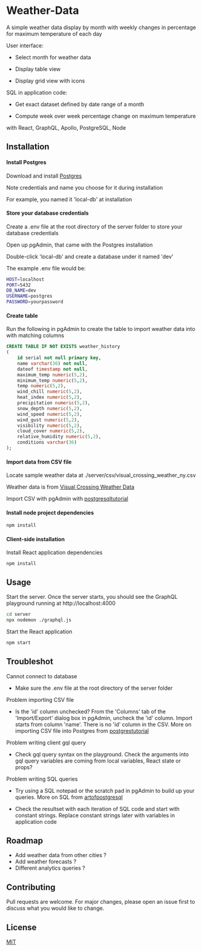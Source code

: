 # Weather-Data

A simple weather data display by month with weekly changes in percentage for maximum temperature of each day

User interface:

- Select month for weather data

- Display table view

- Display grid view with icons

SQL in application code:

- Get exact dataset defined by date range of a month

- Compute week over week percentage change on maximum temperature

with React, GraphQL, Apollo, PostgreSQL, Node

## Installation

#### Install Postgres

Download and install [Postgres](https://www.postgresql.org/download/)

Note credentials and name you choose for it during installation

For example, you named it 'local-db' at installation

#### Store your database credentials

Create a .env file at the root directory of the server folder to store your database credentials

Open up pgAdmin, that came with the Postgres installation

Double-click 'local-db' and create a database under it named 'dev'

The example .env file would be:

```bash
HOST=localhost
PORT=5432
DB_NAME=dev
USERNAME=postgres
PASSWORD=yourpassword
```

#### Create table

Run the following in pgAdmin to create the table to import weather data into with matching columns

```sql
CREATE TABLE IF NOT EXISTS weather_history
(
	id serial not null primary key,
	name varchar(36) not null,
	dateof timestamp not null,
	maximum_temp numeric(5,2),
	minimum_temp numeric(5,2),
	temp numeric(5,2),
	wind_chill numeric(5,2),
	heat_index numeric(5,2),
	precipitation numeric(5,2),
	snow_depth numeric(5,2),
	wind_speed numeric(5,2),
	wind_gust numeric(5,2),
	visibility numeric(5,2),
	cloud_cover numeric(5,2),
	relative_humidity numeric(5,2),
	conditions varchar(36)
);

```

#### Import data from CSV file

Locate sample weather data at
./server/csv/visual_crossing_weather_ny.csv

Weather data is from [Visual Crossing Weather Data](https://www.visualcrossing.com/weather-data)

Import CSV with pgAdmin with [postgresqltutorial](https://www.postgresqltutorial.com/import-csv-file-into-posgresql-table/)

#### Install node project dependencies

```bash
npm install
```

#### Client-side installation

Install React application dependencies

```
npm install
```

## Usage

Start the server. Once the server starts, you should see the GraphQL playground running at http://localhost:4000

```bash
cd server
npx nodemon ./graphql.js
```

Start the React application

```bash
npm start
```

## Troubleshot

Cannot connect to database

- Make sure the .env file at the root directory of the server folder

Problem importing CSV file

- Is the 'id' column unchecked? From the 'Columns' tab of the 'Import/Export' dialog box in pgAdmin, uncheck the 'id' column. Import starts from column 'name'. There is no 'id' column in the CSV. More on importing CSV file into Postgres from [postgrestutorial](https://www.postgresqltutorial.com/import-csv-file-into-posgresql-table/)

Problem writing client gql query

- Check gql query syntax on the playground. Check the arguments into gql query variables are coming from local variables, React state or props?

Problem writing SQL queries

- Try using a SQL notepad or the scratch pad in pgAdmin to build up your queries. More on SQL from [artofpostgresql](https://theartofpostgresql.com/)

- Check the resultset with each iteration of SQL code and start with constant strings. Replace constant strings later with variables in application code

## Roadmap

- Add weather data from other cities ?
- Add weather forecasts ?
- Different analytics queries ?

## Contributing

Pull requests are welcome. For major changes, please open an issue first to discuss what you would like to change.

## License

[MIT](https://choosealicense.com/licenses/mit/)
